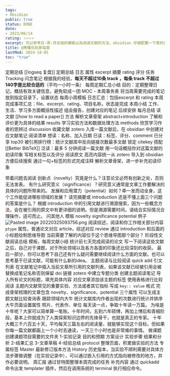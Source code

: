 ```yaml
---
tags:
- Obsidian
public: true
status: DONE
date:
- 2023/06/14
rating: ⭐️⭐️⭐️⭐️
excerpt: 可以参考日-周-月总结的模板以及阅读文献的方法，obsidian 仔细配置一下真的比 logseq 漂亮好多。
title: @黑曜石玩家指南
lastMod: 2024-10-05
toc: "true"
---
```



定期总结 [[logseq 复盘]]
定期总结
日志
属性
excerpt 摘要
rating 评分
任务
Tracking 闪念笔记
根据我的经验，**每天不超过10条 track ，每条 track 不超过 140字是比较合适的**（平均一小时一条）
每周定期汇总小结
目的：定期整理日记，概括有效关键信息，避免软成一团
MOC - 本周事务表
将当周需要完成的笔记放到指定目录下，设置状态
每周小周模板
日志汇总：包括excerpt 和 rating
本周完成事项汇总：file、excerpt、rating、项目名称，状态是完成
本周小结
工作、生活、学习多方面概括性描述
组会报告，创建对应的笔记
后续安排
每月总结
读文献 [[how to read a paper]]
方法
解析文章骨架 abstract+introduction
了解和评价更为具体的结果 results
学习实验方法和数据处理方法 methods
欣赏学习作者的思辨过 discussion
收藏文献
zotero 入库一篇文献后，在 obsidian 中创建对应文献笔记
阅读清单
想读：名称、加入日期
已读：标签、评分、comment
已分享
top30 被引用排行榜：统计文献库中反向链接次数最多文献
锁定 citekey
搭配 [[Better BibTeX]]
泛读：最多 5 分钟阅读一篇文献
用一句话概括你对这篇文献的初读印象
写相关标签以及评分
阅读原文
高亮内容统一从 zotero 导入到 obsidian 方便后续搜索
通过一句+标签的形式完成注释
解析文章骨架，进一步补充初读印象

带着问题去阅读
创新点（novelty）究竟是什么？注意论文必然有创新之处，否则无法发表。
有什么研究意义（significance）？研究意义通常是文章工作要解决的具体的问题所带来的。
发展和应用潜力（potential）如何？牵一发而动全身，这个工作能促进哪些领域的发展？
读完摘要或 introduction 还是不懂上面三个问题的答案是什么？
根据 introduction 中的引用文献进行溯源搜索，因为一些概念方法，会在被引用的原文中有更详细的说明。但是溯源需要时间，请结合实际情况合理操作，适可而止。
问其他人
模板
novelty
significance
potential
例子
![Pasted image 20220325093756.png](/assets/pasted_image_20220325093756_1686673484978_0.png)
阅读综述，阅读和你工作相关部分内容
`ptype` 属性，普通论文对应 article，综述对应 review
通过 introduction 和后面的小标题绘制思维导图
当前需要了解的内容位于这个思维导图那个部分？
阶段性文献阅读总结
模板，每周文献小结
统计前七天完成阅读的论文
写一下阅读这些文献之后，自己对于课题，对于所处领域以及各方各面的印象还比较深刻的收获。
最后一部分，你可以思考下自己还有什么疑问需要继续阅读什么方面的文献。也可以思考基于已读文献，可能有什么新的idea。
主题阅读与比较阅读
quick add 引文列表
在文献笔记中插入当前文章所引用的文献列表，如果该文献已经被引用会被替换成笔记名称否则保留 doi 链接
zotero 中建立专题分类
创建主题阅读笔记
导入所有论文的标题，填充具体内容
对应文章添加该主题的标签
使用表格进行比较阅读
主题内文献常见的重要实验、方法或者其它指标
写成 `key:: value` 格式
完成骨架梳理的文章包含 novelty、significance、potential 三个属性
可以生成主题文献比较查询表
跟踪领域内大牛
统计文献库内作者出现的次数进行统计并排序
大牛页面设置属性
照片、代表作、单位
每天读一点，争取十年读一万篇。
为啥是十年呢？大家可以简单算一笔账。十年时间，五到六年硕博，再加上博后和青椒阶段，基本上你就成为了人类探索知识边界的先锋骨干，也就是真正的专家。
十年大概三千六百五十天，平均每天三篇左右的阅读量，就能够实现这个目标。但如果你每一篇文献都画上一个小时去通读，一天三个小时也是非常难的事情。
做课题
创建课题项目需要的文件夹
1-实验记录
目的和预期
方案设计
实验步骤
结果和分析
2-结果汇总
3-文章草稿
4-经验总结
protocol 整理页面，积累做实验的方法
专属标签
Master 最新修订版本方法
History 历史版本，当实验不顺利需要对具体方法步骤做调整（在实验记录中），可以通过嵌入引用的方式指向被修改的地方，并作必要说明。
周汇报
通过甘特图整理本周完成的任务
补充内容
通过 quickadd 命令出发 templater 插件，然后在调用系统的 terminal 执行相应命令。